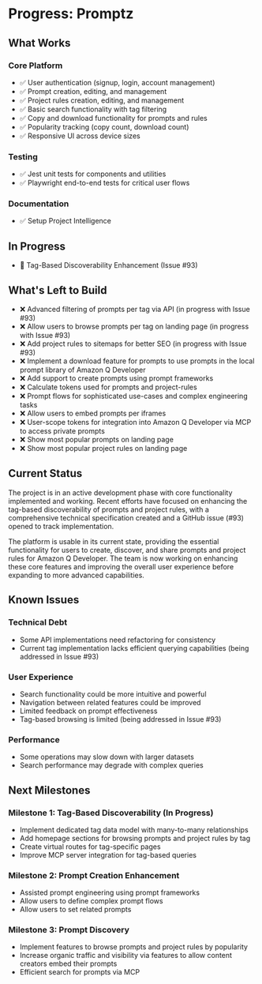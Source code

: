 # Progress: Promptz

## What Works

### Core Platform

- ✅ User authentication (signup, login, account management)
- ✅ Prompt creation, editing, and management
- ✅ Project rules creation, editing, and management
- ✅ Basic search functionality with tag filtering
- ✅ Copy and download functionality for prompts and rules
- ✅ Popularity tracking (copy count, download count)
- ✅ Responsive UI across device sizes

### Testing

- ✅ Jest unit tests for components and utilities
- ✅ Playwright end-to-end tests for critical user flows

### Documentation

- ✅ Setup Project Intelligence

## In Progress

- 🔄 Tag-Based Discoverability Enhancement (Issue #93)

## What's Left to Build

- ❌ Advanced filtering of prompts per tag via API (in progress with Issue #93)
- ❌ Allow users to browse prompts per tag on landing page (in progress with Issue #93)
- ❌ Add project rules to sitemaps for better SEO (in progress with Issue #93)
- ❌ Implement a download feature for prompts to use prompts in the local prompt library of Amazon Q Developer
- ❌ Add support to create prompts using prompt frameworks
- ❌ Calculate tokens used for prompts and project-rules
- ❌ Prompt flows for sophisticated use-cases and complex engineering tasks
- ❌ Allow users to embed prompts per iframes
- ❌ User-scope tokens for integration into Amazon Q Developer via MCP to access private prompts
- ❌ Show most popular prompts on landing page
- ❌ Show most popular project rules on landing page

## Current Status

The project is in an active development phase with core functionality implemented and working. Recent efforts have focused on enhancing the tag-based discoverability of prompts and project rules, with a comprehensive technical specification created and a GitHub issue (#93) opened to track implementation.

The platform is usable in its current state, providing the essential functionality for users to create, discover, and share prompts and project rules for Amazon Q Developer. The team is now working on enhancing these core features and improving the overall user experience before expanding to more advanced capabilities.

## Known Issues

### Technical Debt

- Some API implementations need refactoring for consistency
- Current tag implementation lacks efficient querying capabilities (being addressed in Issue #93)

### User Experience

- Search functionality could be more intuitive and powerful
- Navigation between related features could be improved
- Limited feedback on prompt effectiveness
- Tag-based browsing is limited (being addressed in Issue #93)

### Performance

- Some operations may slow down with larger datasets
- Search performance may degrade with complex queries

## Next Milestones

### Milestone 1: Tag-Based Discoverability (In Progress)

- Implement dedicated tag data model with many-to-many relationships
- Add homepage sections for browsing prompts and project rules by tag
- Create virtual routes for tag-specific pages
- Improve MCP server integration for tag-based queries

### Milestone 2: Prompt Creation Enhancement

- Assisted prompt engineering using prompt frameworks
- Allow users to define complex prompt flows
- Allow users to set related prompts

### Milestone 3: Prompt Discovery

- Implement features to browse prompts and project rules by popularity
- Increase organic traffic and visibility via features to allow content creators embed their prompts
- Efficient search for prompts via MCP
